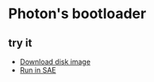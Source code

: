 Photon's bootloader
===================

try it
------
  * [Download disk image](bin/shrinker.adf?raw=true)
  * <a href="http://alpine9000.github.io/ScriptedAmigaEmulator/#amiga_examples/shrinkler.adf" target="_blank">Run in SAE</a>
